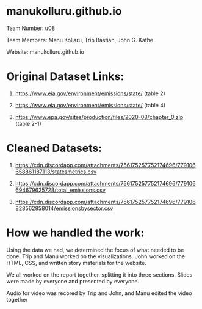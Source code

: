 # manukolluru.github.io

 Team Number: u08

 Team Members: Manu Kollaru, Trip Bastian, John G. Kathe

 Website: manukolluru.github.io

# Original Dataset Links:
1) https://www.eia.gov/environment/emissions/state/ (table 2)

2. https://www.eia.gov/environment/emissions/state/ (table 4)

3) https://www.epa.gov/sites/production/files/2020-08/chapter_0.zip (table 2-1)

# Cleaned Datasets:

1) https://cdn.discordapp.com/attachments/756175257752174696/779106658861187113/statesmetrics.csv

2) https://cdn.discordapp.com/attachments/756175257752174696/779106694679625728/total_emissions.csv

3) https://cdn.discordapp.com/attachments/756175257752174696/779106828562858014/emissionsbysector.csv

# How we handled the work: 
Using the data we had, we determined the focus of what needed to be done.  Trip and Manu worked on the visualizations.  John worked on the HTML, CSS, and written story materials for the website.

We all worked on the report together, splitting it into three sections. Slides were made by everyone and presented by everyone. 

Audio for video was recored by Trip and John, and Manu edited the video together
